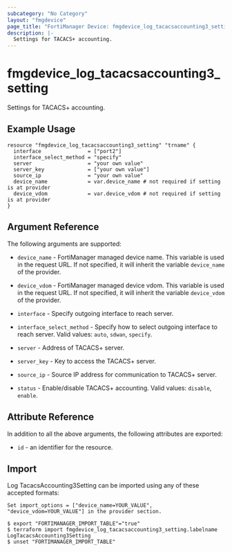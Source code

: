 ```yaml
---
subcategory: "No Category"
layout: "fmgdevice"
page_title: "FortiManager Device: fmgdevice_log_tacacsaccounting3_setting"
description: |-
  Settings for TACACS+ accounting.
---
```


# fmgdevice_log_tacacsaccounting3_setting
Settings for TACACS+ accounting.

## Example Usage

```hcl
resource "fmgdevice_log_tacacsaccounting3_setting" "trname" {
  interface               = ["port2"]
  interface_select_method = "specify"
  server                  = "your own value"
  server_key              = ["your own value"]
  source_ip               = "your own value"
  device_name             = var.device_name # not required if setting is at provider
  device_vdom             = var.device_vdom # not required if setting is at provider
}
```

## Argument Reference


The following arguments are supported:

* `device_name` - FortiManager managed device name. This variable is used in the request URL. If not specified, it will inherit the variable `device_name` of the provider.
* `device_vdom` - FortiManager managed device vdom. This variable is used in the request URL. If not specified, it will inherit the variable `device_vdom` of the provider.

* `interface` - Specify outgoing interface to reach server.
* `interface_select_method` - Specify how to select outgoing interface to reach server. Valid values: `auto`, `sdwan`, `specify`.

* `server` - Address of TACACS+ server.
* `server_key` - Key to access the TACACS+ server.
* `source_ip` - Source IP address for communication to TACACS+ server.
* `status` - Enable/disable TACACS+ accounting. Valid values: `disable`, `enable`.



## Attribute Reference

In addition to all the above arguments, the following attributes are exported:
* `id` - an identifier for the resource.

## Import

Log TacacsAccounting3Setting can be imported using any of these accepted formats:
```
Set import_options = ["device_name=YOUR_VALUE", "device_vdom=YOUR_VALUE"] in the provider section.

$ export "FORTIMANAGER_IMPORT_TABLE"="true"
$ terraform import fmgdevice_log_tacacsaccounting3_setting.labelname LogTacacsAccounting3Setting
$ unset "FORTIMANAGER_IMPORT_TABLE"
```

